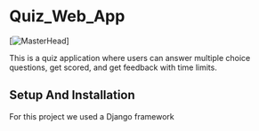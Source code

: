 # Quiz_Web_App

[![MasterHead](https://media.giphy.com/media/EvaWVaNS55g4tHc12w/giphy.gif?cid=790b7611vd78kuc6xz2yapmbx01jj0e0h9tvr2lvvp9k0clz&ep=v1_gifs_search&rid=giphy.gif&ct=gif)]

This is a quiz application where users can answer multiple choice questions, get scored, and get feedback with time limits.

## Setup And Installation

 For this project we used a Django framework
 
